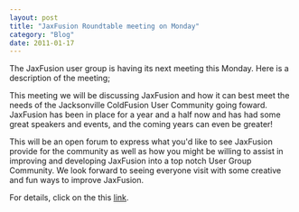 ```yaml
---
layout: post
title: "JaxFusion Roundtable meeting on Monday"
category: "Blog"
date: 2011-01-17
---
```



The JaxFusion user group is having its next meeting this Monday. Here is a description of the meeting;

This meeting we will be discussing JaxFusion and how it can best meet the needs of the Jacksonville ColdFusion User Community going foward. JaxFusion has been in place for a year and a half now and has had some great speakers and events, and the coming years can even be greater!

This will be an open forum to express what you'd like to see JaxFusion provide for the community as well as how you might be willing to assist in improving and developing JaxFusion into a top notch User Group Community. We look forward to seeing everyone visit with some creative and fun ways to improve JaxFusion.

For details, click on the this [link](http://www.jaxfusion.org/meeting.cfm).